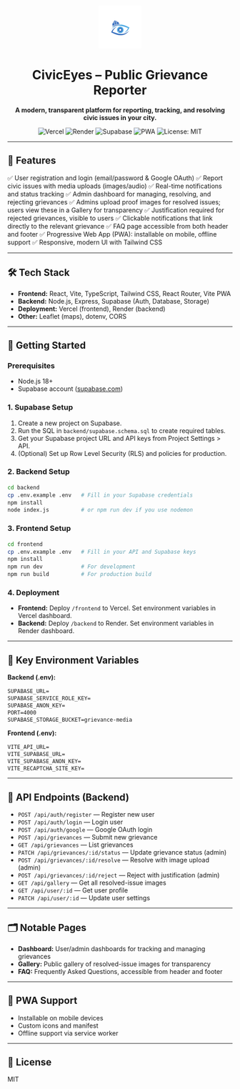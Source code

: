 
<p align="center">
	<img src="/frontend/public/icons/icon-192.png" width="96" alt="CivicEyes Logo" />
</p>

<h1 align="center">CivicEyes – Public Grievance Reporter</h1>

<p align="center">
	<b>A modern, transparent platform for reporting, tracking, and resolving civic issues in your city.</b>
</p>

<p align="center">
	<img alt="Vercel" src="https://img.shields.io/badge/Frontend-Vercel-blue?logo=vercel" />
	<img alt="Render" src="https://img.shields.io/badge/Backend-Render-46e3b7?logo=render" />
	<img alt="Supabase" src="https://img.shields.io/badge/Auth/DB-Supabase-3ecf8e?logo=supabase" />
	<img alt="PWA" src="https://img.shields.io/badge/PWA-Ready-5a0fc8?logo=pwa" />
	<img alt="License: MIT" src="https://img.shields.io/badge/License-MIT-yellow.svg" />
</p>

---

## 🚀 Features

✅ User registration and login (email/password & Google OAuth)
✅ Report civic issues with media uploads (images/audio)
✅ Real-time notifications and status tracking
✅ Admin dashboard for managing, resolving, and rejecting grievances
✅ Admins upload proof images for resolved issues; users view these in a Gallery for transparency
✅ Justification required for rejected grievances, visible to users
✅ Clickable notifications that link directly to the relevant grievance
✅ FAQ page accessible from both header and footer
✅ Progressive Web App (PWA): installable on mobile, offline support
✅ Responsive, modern UI with Tailwind CSS

---

## 🛠️ Tech Stack

- **Frontend:** React, Vite, TypeScript, Tailwind CSS, React Router, Vite PWA
- **Backend:** Node.js, Express, Supabase (Auth, Database, Storage)
- **Deployment:** Vercel (frontend), Render (backend)
- **Other:** Leaflet (maps), dotenv, CORS

---

## 📝 Getting Started

### Prerequisites

- Node.js 18+
- Supabase account ([supabase.com](https://supabase.com))

### 1. Supabase Setup

1. Create a new project on Supabase.
2. Run the SQL in `backend/supabase.schema.sql` to create required tables.
3. Get your Supabase project URL and API keys from Project Settings > API.
4. (Optional) Set up Row Level Security (RLS) and policies for production.

### 2. Backend Setup

```bash
cd backend
cp .env.example .env   # Fill in your Supabase credentials
npm install
node index.js          # or npm run dev if you use nodemon
```

### 3. Frontend Setup

```bash
cd frontend
cp .env.example .env   # Fill in your API and Supabase keys
npm install
npm run dev            # For development
npm run build          # For production build
```

### 4. Deployment

- **Frontend:** Deploy `/frontend` to Vercel. Set environment variables in Vercel dashboard.
- **Backend:** Deploy `/backend` to Render. Set environment variables in Render dashboard.

---

## 🔑 Key Environment Variables

**Backend (.env):**
```env
SUPABASE_URL=
SUPABASE_SERVICE_ROLE_KEY=
SUPABASE_ANON_KEY=
PORT=4000
SUPABASE_STORAGE_BUCKET=grievance-media
```

**Frontend (.env):**
```env
VITE_API_URL=
VITE_SUPABASE_URL=
VITE_SUPABASE_ANON_KEY=
VITE_RECAPTCHA_SITE_KEY=
```

---

## 📡 API Endpoints (Backend)

- `POST /api/auth/register` — Register new user
- `POST /api/auth/login` — Login user
- `POST /api/auth/google` — Google OAuth login
- `POST /api/grievances` — Submit new grievance
- `GET /api/grievances` — List grievances
- `PATCH /api/grievances/:id/status` — Update grievance status (admin)
- `POST /api/grievances/:id/resolve` — Resolve with image upload (admin)
- `POST /api/grievances/:id/reject` — Reject with justification (admin)
- `GET /api/gallery` — Get all resolved-issue images
- `GET /api/user/:id` — Get user profile
- `PATCH /api/user/:id` — Update user settings

---

## 🗂️ Notable Pages

- **Dashboard:** User/admin dashboards for tracking and managing grievances
- **Gallery:** Public gallery of resolved-issue images for transparency
- **FAQ:** Frequently Asked Questions, accessible from header and footer

---

## 📱 PWA Support

- Installable on mobile devices
- Custom icons and manifest
- Offline support via service worker

---

## 📝 License

MIT
